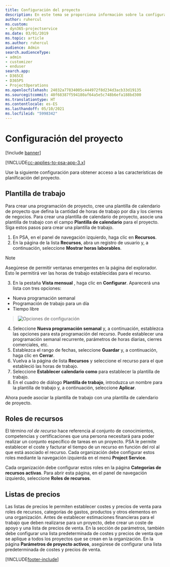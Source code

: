 ```yaml
---
title: Configuración del proyecto
description: En este tema se proporciona información sobre la configuración de administración del proyecto.
author: ruhercul
ms.custom:
- dyn365-projectservice
ms.date: 03/01/2019
ms.topic: article
ms.author: ruhercul
audience: Admin
search.audienceType:
- admin
- customizer
- enduser
search.app:
- D365CE
- D365PS
- ProjectOperations
ms.openlocfilehash: 24032a77834005c444972f8d234d3acb33d19135
ms.sourcegitcommit: 40f68387f594180af64a5e5c748b6efa188bd300
ms.translationtype: HT
ms.contentlocale: es-ES
ms.lasthandoff: 05/10/2021
ms.locfileid: "5998342"
---
```

# <a name="project-settings"></a>Configuración del proyecto

[!include [banner](../includes/psa-now-project-operations.md)]

[!INCLUDE[cc-applies-to-psa-app-3.x](../includes/cc-applies-to-psa-app-3x.md)]

Use la siguiente configuración para obtener acceso a las características de planificación del proyecto.

## <a name="work-template"></a>Plantilla de trabajo

Para crear una programación de proyecto, cree una plantilla de calendario de proyecto que defina la cantidad de horas de trabajo por día y los cierres de negocios. Para crear una plantilla de calendario de proyecto, asocie una plantilla de trabajo con el campo **Plantilla de calendario** para el proyecto. Siga estos pasos para crear una plantilla de trabajo.

1. En PSA, en el panel de navegación izquierdo, haga clic en **Recursos**. 
2. En la página de la lista **Recursos**, abra un registro de usuario y, a continuación, seleccione **Mostrar horas laborables**.

  > [!NOTE]
  > Asegúrese de permitir ventanas emergentes en la página del explorador. Esto le permitirá ver las horas de trabajo establecidas para el recurso.
  
3. En la pestaña **Vista mensual** , haga clic en **Configurar**. Aparecerá una lista con tres opciones: 

  - Nueva programación semanal
  - Programación de trabajo para un día
  - Tiempo libre

> ![Opciones de configuración](media/project-13.png)

4. Seleccione **Nueva programación semanal** y, a continuación, establezca las opciones para esta programación del recurso. Puede establecer una programación semanal recurrente, parámetros de horas diarias, cierres comerciales, etc.
5. Establezca el rango de fechas, seleccione **Guardar** y, a continuación, haga clic en **Cerrar**. 
6. Vuelva a la página de lista **Recursos** y seleccione el recurso para el que estableció las horas de trabajo. 
7. Seleccione **Establecer calendario como** para establecer la plantilla de trabajo. 
8. En el cuadro de diálogo **Plantilla de trabajo**, introduzca un nombre para la plantilla de trabajo y, a continuación, seleccione **Aplicar**. 

Ahora puede asociar la plantilla de trabajo con una plantilla de calendario de proyecto.

## <a name="resource-roles"></a>Roles de recursos

El término *rol de recurso* hace referencia al conjunto de conocimientos, competencias y certificaciones que una persona necesitará para poder realizar un conjunto específico de tareas en un proyecto. PSA le permite establecer el coste y facturar el tiempo de un recurso en función del rol al que está asociado el recurso. Cada organización debe configurar estos roles mediante la navegación izquierda en el menú **Project Service**.

Cada organización debe configurar estos roles en la página **Categorías de recursos activas**. Para abrir esta página, en el panel de navegación izquierdo, seleccione **Roles de recursos**.

## <a name="price-lists"></a>Listas de precios

Las listas de precios le permiten establecer costes y precios de venta para roles de recursos, categorías de gastos, productos y otros elementos en una organización. Antes de establecer estimaciones financieras para el trabajo que deben realizarse para un proyecto, debe crear un coste de apoyo y una lista de precios de venta. En la sección de parámetros, también debe configurar una lista predeterminada de costes y precios de venta que se aplique a todos los proyectos que se crean en la organización. En la página **Parámetros de proyecto activos**, asegúrese de configurar una lista predeterminada de costes y precios de venta.


[!INCLUDE[footer-include](../includes/footer-banner.md)]